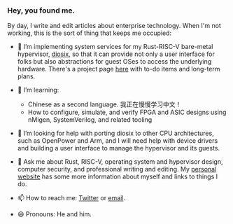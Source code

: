 ### Hey, you found me.

By day, I write and edit articles about enterprise technology. When I'm not working, this is the sort of thing that keeps me occupied:

- 🔭 I’m implementing system services for my Rust-RISC-V bare-metal hypervisor, [diosix](https://github.com/diodesign/diosix), so that it can provide not only a user interface for folks but also abstractions for guest OSes to access the underlying hardware. There's a project page [here](https://github.com/users/diodesign/projects/1) with to-do items and long-term plans.

- 🌱 I’m learning:
  - Chinese as a second language. 我正在慢慢学习中文！
  - How to configure, simulate, and verify FPGA and ASIC designs using nMigen, SystemVerilog, and related tooling

- 🤔 I’m looking for help with porting diosix to other CPU architectures, such as OpenPower and Arm, and I will need help with device drivers and building a user interface to manage the hypervisor and its guests.

- 💬 Ask me about Rust, RISC-V, operating system and hypervisor design, computer security, and professional writing and editing. My [personal website](https://diodesign.co.uk) has some more information about myself and links to things I do.

- 📫 How to reach me: [Twitter](https://twitter.com/diodesign) or [email](mailto:diodesign@tuta.io).

- 😄 Pronouns: He and him.
